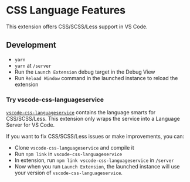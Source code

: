 # CSS Language Features

This extension offers CSS/SCSS/Less support in VS Code.

## Development

- `yarn`
- `yarn` at `/server`
- Run the `Launch Extension` debug target in the Debug View
- Run `Reload Window` command in the launched instance to reload the extension

### Try vscode-css-languageservice

[`vscode-css-languageservice`](https://github.com/Microsoft/vscode-css-languageservice) contains the language smarts for CSS/SCSS/Less. This extension only wraps the service into a Language Server for VS Code.

If you want to fix CSS/SCSS/Less issues or make improvements, you can:

- Clone `vscode-css-languageservice` and compile it
- Run `npm link` in `vscode-css-languageservice`
- In extension, run `npm link vscode-css-languageservice` in `/server`
- Now when you run `Launch Extension`, the launched instance will use your version of `vscode-css-languageservice`.